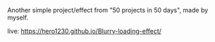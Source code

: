 Another simple project/effect from "50 projects in 50 days", made by myself.

live: https://hero1230.github.io/Blurry-loading-effect/
